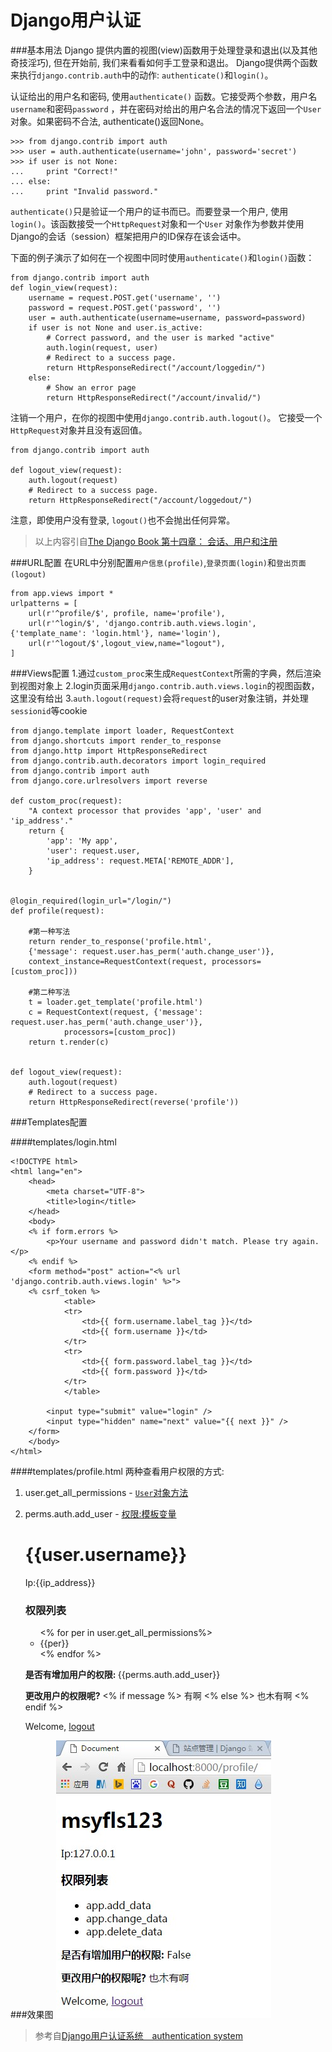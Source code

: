 Django用户认证
===
###基本用法
Django 提供内置的视图(view)函数用于处理登录和退出(以及其他奇技淫巧), 但在开始前, 我们来看看如何手工登录和退出。 Django提供两个函数来执行`django.contrib.auth`中的动作: `authenticate()`和`login()`。

认证给出的用户名和密码, 使用`authenticate()` 函数。它接受两个参数，用户名`username`和密码`password` ，并在密码对给出的用户名合法的情况下返回一个`User`对象。如果密码不合法, authenticate()返回None。

	>>> from django.contrib import auth
	>>> user = auth.authenticate(username='john', password='secret')
	>>> if user is not None:
	...     print "Correct!"
	... else:
	...     print "Invalid password."

`authenticate()`只是验证一个用户的证书而已。而要登录一个用户, 使用`login()`。该函数接受一个`HttpRequest`对象和一个`User` 对象作为参数并使用Django的会话（session）框架把用户的ID保存在该会话中。

下面的例子演示了如何在一个视图中同时使用`authenticate()`和`login()`函数：

	from django.contrib import auth
	def login_view(request):
	    username = request.POST.get('username', '')
	    password = request.POST.get('password', '')
	    user = auth.authenticate(username=username, password=password)
	    if user is not None and user.is_active:
	        # Correct password, and the user is marked "active"
	        auth.login(request, user)
	        # Redirect to a success page.
	        return HttpResponseRedirect("/account/loggedin/")
	    else:
	        # Show an error page
	        return HttpResponseRedirect("/account/invalid/")
注销一个用户，在你的视图中使用`django.contrib.auth.logout()`。 它接受一个`HttpRequest`对象并且没有返回值。

	from django.contrib import auth

	def logout_view(request):
	    auth.logout(request)
	    # Redirect to a success page.
	    return HttpResponseRedirect("/account/loggedout/")

注意，即使用户没有登录, `logout()`也不会抛出任何异常。
>以上内容引自[The Django Book 第十四章： 会话、用户和注册](http://djangobook.py3k.cn/2.0/chapter14/#cn135)

###URL配置
在URL中分别配置`用户信息(profile)`,`登录页面(login)`和`登出页面(logout)`

	from app.views import *
	urlpatterns = [
		url(r'^profile/$', profile, name='profile'),
	    url(r'^login/$', 'django.contrib.auth.views.login', {'template_name': 'login.html'}, name='login'),
	    url(r'^logout/$',logout_view,name="logout"),
	]

###Views配置
1.通过`custom_proc`来生成`RequestContext`所需的字典，然后渲染到视图对象上
2.login页面采用`django.contrib.auth.views.login`的视图函数，这里没有给出
3.`auth.logout(request)`会将`request`的user对象注销，并处理`sessionid`等cookie

	from django.template import loader, RequestContext
	from django.shortcuts import render_to_response
	from django.http import HttpResponseRedirect
	from django.contrib.auth.decorators import login_required
	from django.contrib import auth
	from django.core.urlresolvers import reverse

	def custom_proc(request):
	    "A context processor that provides 'app', 'user' and 'ip_address'."
	    return {
	        'app': 'My app',
	        'user': request.user,
	        'ip_address': request.META['REMOTE_ADDR'],
	    }


	@login_required(login_url="/login/")  
	def profile(request):  

		#第一种写法
        return render_to_response('profile.html',
        {'message': request.user.has_perm('auth.change_user')},
        context_instance=RequestContext(request, processors=[custom_proc]))

        #第二种写法
        t = loader.get_template('profile.html')
	    c = RequestContext(request, {'message': request.user.has_perm('auth.change_user')},
	            processors=[custom_proc])
	    return t.render(c)


	def logout_view(request):
	    auth.logout(request)
	    # Redirect to a success page.
	    return HttpResponseRedirect(reverse('profile'))

###Templates配置

####templates/login.html

	<!DOCTYPE html>  
	<html lang="en">
	    <head>
	        <meta charset="UTF-8">
	        <title>login</title>  
	    </head>  
	    <body>  
	    <% if form.errors %>  
	        <p>Your username and password didn't match. Please try again.</p>  
	    <% endif %>  
	    <form method="post" action="<% url 'django.contrib.auth.views.login' %>">  
	    <% csrf_token %>  
	            <table>  
	            <tr>  
	                <td>{{ form.username.label_tag }}</td>  
	                <td>{{ form.username }}</td>  
	            </tr>  
	            <tr>  
	                <td>{{ form.password.label_tag }}</td>  
	                <td>{{ form.password }}</td>  
	            </tr>  
	            </table>  

	        <input type="submit" value="login" />  
	        <input type="hidden" name="next" value="{{ next }}" />  
	    </form>  
	    </body>  
	</html>  

####templates/profile.html
两种查看用户权限的方式:
1. user.get_all_permissions  -  [`User`对象方法](http://djangobook.py3k.cn/2.0/chapter14/#cn131)
2. perms.auth.add_user  -  [权限:模板变量](http://python.usyiyi.cn/django/topics/auth/default.html#permissions)


	<!DOCTYPE html>
	<html lang="en">
	<head>
		<meta charset="UTF-8">
		<title>Document</title>
	</head>
	<body>
		<h1>{{user.username}}</h1>
		<p>Ip:{{ip_address}}</p>
		<h3>权限列表</h3>
		<ul>
			<% for per in user.get_all_permissions%>
				<li>{{per}}</li>
			<% endfor %>
		</ul>
		<p><b>是否有增加用户的权限: </b>{{perms.auth.add_user}}</p>
		<p><b>更改用户的权限呢?</b>
			<% if message %>
				有啊
			<% else %>
				也木有啊
			<% endif %>
		</p>
		Welcome, <a target="_self" href="/logout/">logout</a>
	</body>
	</html>

###效果图
![用户详情页面](imgs/auth.jpg)

>参考自[Django用户认证系统　authentication system](http://blog.csdn.net/feelang/article/details/24992693)
